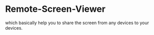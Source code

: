 # Remote-Screen-Viewer
which basically help you to share the screen from any devices to your devices.
